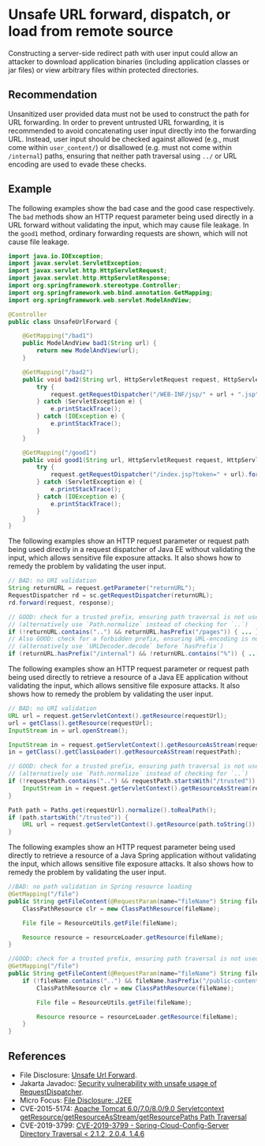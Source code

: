 # Unsafe URL forward, dispatch, or load from remote source
Constructing a server-side redirect path with user input could allow an attacker to download application binaries (including application classes or jar files) or view arbitrary files within protected directories.


## Recommendation
Unsanitized user provided data must not be used to construct the path for URL forwarding. In order to prevent untrusted URL forwarding, it is recommended to avoid concatenating user input directly into the forwarding URL. Instead, user input should be checked against allowed (e.g., must come within `user_content/`) or disallowed (e.g. must not come within `/internal`) paths, ensuring that neither path traversal using `../` or URL encoding are used to evade these checks.


## Example
The following examples show the bad case and the good case respectively. The `bad` methods show an HTTP request parameter being used directly in a URL forward without validating the input, which may cause file leakage. In the `good1` method, ordinary forwarding requests are shown, which will not cause file leakage.


```java
import java.io.IOException;
import javax.servlet.ServletException;
import javax.servlet.http.HttpServletRequest;
import javax.servlet.http.HttpServletResponse;
import org.springframework.stereotype.Controller;
import org.springframework.web.bind.annotation.GetMapping;
import org.springframework.web.servlet.ModelAndView;

@Controller
public class UnsafeUrlForward {

	@GetMapping("/bad1")
	public ModelAndView bad1(String url) {
		return new ModelAndView(url);
	}

	@GetMapping("/bad2")
	public void bad2(String url, HttpServletRequest request, HttpServletResponse response) {
		try {
			request.getRequestDispatcher("/WEB-INF/jsp/" + url + ".jsp").include(request, response);
		} catch (ServletException e) {
			e.printStackTrace();
		} catch (IOException e) {
			e.printStackTrace();
		}
	}

	@GetMapping("/good1")
	public void good1(String url, HttpServletRequest request, HttpServletResponse response) {
		try {
			request.getRequestDispatcher("/index.jsp?token=" + url).forward(request, response);
		} catch (ServletException e) {
			e.printStackTrace();
		} catch (IOException e) {
			e.printStackTrace();
		}
	}
}

```
The following examples show an HTTP request parameter or request path being used directly in a request dispatcher of Java EE without validating the input, which allows sensitive file exposure attacks. It also shows how to remedy the problem by validating the user input.


```java
// BAD: no URI validation
String returnURL = request.getParameter("returnURL");
RequestDispatcher rd = sc.getRequestDispatcher(returnURL);
rd.forward(request, response);

// GOOD: check for a trusted prefix, ensuring path traversal is not used to erase that prefix:
// (alternatively use `Path.normalize` instead of checking for `..`)
if (!returnURL.contains("..") && returnURL.hasPrefix("/pages")) { ... }
// Also GOOD: check for a forbidden prefix, ensuring URL-encoding is not used to evade the check:
// (alternatively use `URLDecoder.decode` before `hasPrefix`)
if (returnURL.hasPrefix("/internal") && !returnURL.contains("%")) { ... }
```
The following examples show an HTTP request parameter or request path being used directly to retrieve a resource of a Java EE application without validating the input, which allows sensitive file exposure attacks. It also shows how to remedy the problem by validating the user input.


```java
// BAD: no URI validation
URL url = request.getServletContext().getResource(requestUrl);
url = getClass().getResource(requestUrl);
InputStream in = url.openStream();

InputStream in = request.getServletContext().getResourceAsStream(requestPath);
in = getClass().getClassLoader().getResourceAsStream(requestPath);

// GOOD: check for a trusted prefix, ensuring path traversal is not used to erase that prefix:
// (alternatively use `Path.normalize` instead of checking for `..`)
if (!requestPath.contains("..") && requestPath.startsWith("/trusted")) {
	InputStream in = request.getServletContext().getResourceAsStream(requestPath);
}

Path path = Paths.get(requestUrl).normalize().toRealPath();
if (path.startsWith("/trusted")) {
	URL url = request.getServletContext().getResource(path.toString());
}

```
The following examples show an HTTP request parameter being used directly to retrieve a resource of a Java Spring application without validating the input, which allows sensitive file exposure attacks. It also shows how to remedy the problem by validating the user input.


```java
//BAD: no path validation in Spring resource loading
@GetMapping("/file")
public String getFileContent(@RequestParam(name="fileName") String fileName) {
	ClassPathResource clr = new ClassPathResource(fileName);

	File file = ResourceUtils.getFile(fileName);

	Resource resource = resourceLoader.getResource(fileName);
}

//GOOD: check for a trusted prefix, ensuring path traversal is not used to erase that prefix in Spring resource loading:
@GetMapping("/file")
public String getFileContent(@RequestParam(name="fileName") String fileName) {
	if (!fileName.contains("..") && fileName.hasPrefix("/public-content")) {
		ClassPathResource clr = new ClassPathResource(fileName);

		File file = ResourceUtils.getFile(fileName);

		Resource resource = resourceLoader.getResource(fileName);
	}
}

```

## References
* File Disclosure: [Unsafe Url Forward](https://vulncat.fortify.com/en/detail?id=desc.dataflow.java.file_disclosure_spring).
* Jakarta Javadoc: [Security vulnerability with unsafe usage of RequestDispatcher](https://jakarta.ee/specifications/webprofile/9/apidocs/jakarta/servlet/servletrequest#getRequestDispatcher-java.lang.String-).
* Micro Focus: [File Disclosure: J2EE](https://vulncat.fortify.com/en/detail?id=desc.dataflow.java.file_disclosure_j2ee)
* CVE-2015-5174: [Apache Tomcat 6.0/7.0/8.0/9.0 Servletcontext getResource/getResourceAsStream/getResourcePaths Path Traversal](https://vuldb.com/?id.81084)
* CVE-2019-3799: [CVE-2019-3799 - Spring-Cloud-Config-Server Directory Traversal &lt; 2.1.2, 2.0.4, 1.4.6](https://github.com/mpgn/CVE-2019-3799)

